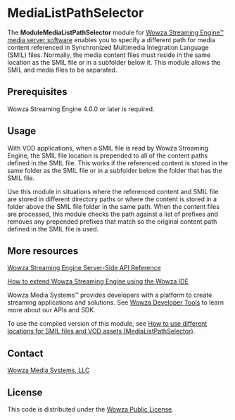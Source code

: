 # MediaListPathSelector

The **ModuleMediaListPathSelector** module for [Wowza Streaming Engine™ media server software](https://www.wowza.com/products/streaming-engine) enables you to specify a different path for media content referenced in Synchronized Multimedia Integration Language (SMIL) files. Normally, the media content files must reside in the same location as the SMIL file or in a subfolder below it. This module allows the SMIL and media files to be separated.

## Prerequisites

Wowza Streaming Engine 4.0.0 or later is required.

## Usage

With VOD applications, when a SMIL file is read by Wowza Streaming Engine, the SMIL file location is prepended to all of the content paths defined in the SMIL file. This works if the referenced content is stored in the same folder as the SMIL file or in a subfolder below the folder that has the SMIL file.

Use this module in situations where the referenced content and SMIL file are stored in different directory paths or where the content is stored in a folder above the SMIL file folder in the same path. When the content files are processed, this module checks the path against a list of prefixes and removes any prepended prefixes that match so the original content path defined in the SMIL file is used.

## More resources

[Wowza Streaming Engine Server-Side API Reference](https://www.wowza.com/resources/serverapi/)

[How to extend Wowza Streaming Engine using the Wowza IDE](https://www.wowza.com/forums/content.php?759-How-to-extend-Wowza-Streaming-Engine-using-the-Wowza-IDE)

Wowza Media Systems™ provides developers with a platform to create streaming applications and solutions. See [Wowza Developer Tools](https://www.wowza.com/resources/developers) to learn more about our APIs and SDK.

To use the compiled version of this module, see [How to use different locations for SMIL files and VOD assets (MediaListPathSelector)](https://www.wowza.com/forums/content.php?645-How-to-use-different-locations-for-SMIL-files-and-VOD-assets-%28ModuleMediaListPathSelector%29).

## Contact

[Wowza Media Systems, LLC](https://www.wowza.com/contact)

## License

This code is distributed under the [Wowza Public License](https://github.com/WowzaMediaSystems/wse-plugin-pathselector/blob/master/LICENSE.txt).
